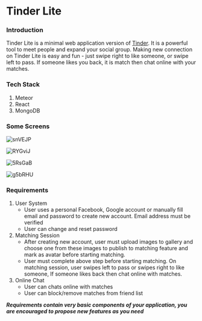 # Tinder Lite

### Introduction

Tinder Lite is a  minimal web application version of [Tinder](https://play.google.com/store/apps/details?id=com.tinder). It is a powerful tool to meet people and expand your social group. Making new connection on Tinder Lite is easy and fun - just swipe right to like someone, or swipe left to pass. If someone likes you back, it is match then chat online with your matches.

### Tech Stack

1. Meteor 
2. React
3. MongoDB

### Some Screens

  ![snVEJP](snVEJP.jpg)

 ![RYGviJ](RYGviJ.jpg)

 ![5RsGaB](5RsGaB.jpg)

 ![g5bRHU](g5bRHU.jpg)

### Requirements

1. User System
   - User uses a personal Facebook, Google account or manually fill email and password to create new account. Email address must be verified
   - User can change and reset password
2. Matching Session
   - After creating new account, user must upload images to gallery and choose one from these images to publish to matching feature and mark as avatar before starting matching.
   - User must complete above step before starting matching. On matching session, user swipes left to pass or swipes right to like someone, If someone likes back then chat online with matches.   
3. Online Chat
   - User can chats online with matches
   - User can block/remove matches from friend list



***Requirements contain very basic components of your application, you are encouraged to propose new  features as you need***